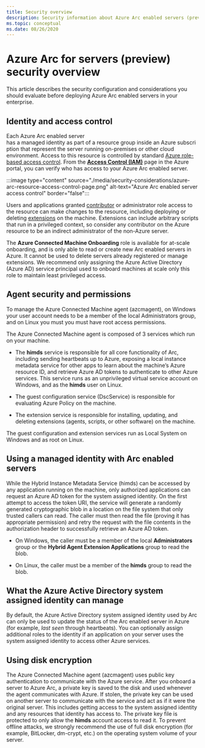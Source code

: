 ```yaml
---
title: Security overview
description: Security information about Azure Arc enabled servers (preview).
ms.topic: conceptual
ms.date: 08/26/2020
---
```


# Azure Arc for servers (preview) security overview

This article describes the security configuration and considerations you should evaluate before deploying Azure Arc enabled servers in your enterprise.

## Identity and access control

Each Azure Arc enabled server has a managed identity as part of a resource group inside an Azure subscription that represent the server running on-premises or other cloud environment. Access to this resource is controlled by standard [Azure role-based access control](../../role-based-access-control/overview.md). From the [**Access Control (IAM)**](../../role-based-access-control/role-assignments-portal#access-control-iam.md) page in the Azure portal, you can verify who has access to your Azure Arc enabled server.

:::image type="content" source="./media/security-considerations/azure-arc-resource-access-control-page.png" alt-text="Azure Arc enabled server access control" border="false":::

Users and applications granted [contributor](../../role-based-access-control/built-in-roles.md#contributor) or administrator role access to the resource can make changes to the resource, including deploying or deleting [extensions](manage-extensions.md) on the machine. Extensions can include arbitrary scripts that run in a privileged context, so consider any contributor on the Azure resource to be an indirect administrator of the non-Azure server.

The **Azure Connected Machine Onboarding** role is available for at-scale onboarding, and is only able to read or create new Arc enabled servers in Azure. It cannot be used to delete servers already registered or manage extensions. We recommend only assigning the Azure Active Directory (Azure AD) service principal used to onboard machines at scale only this role to maintain least privileged access.

## Agent security and permissions

To manage the Azure Connected Machine agent (azcmagent), on Windows your user account needs to be a member of the local Administrators group, and on Linux you must you must have root access permissions.

The Azure Connected Machine agent is composed of 3 services which run on your machine.

* The **himds** service is responsible for all core functionality of Arc, including sending heartbeats up to Azure, exposing a local instance metadata service for other apps to learn about the machine’s Azure resource ID, and retrieve Azure AD tokens to authenticate to other Azure services. This service runs as an unprivileged virtual service account on Windows, and as the **himds** user on Linux.

* The guest configuration service (DscService) is responsible for evaluating Azure Policy on the machine.

* The extension service is responsible for installing, updating, and deleting extensions (agents, scripts, or other software) on the machine.

The guest configuration and extension services run as Local System on Windows and as root on Linux.

## Using a managed identity with Arc enabled servers

While the Hybrid Instance Metadata Service (himds) can be accessed by any application running on the machine, only authorized applications can request an Azure AD token for the system assigned identity. On the first attempt to access the token URI, the service will generate a randomly generated cryptographic blob in a location on the file system that only trusted callers can read. The caller must then read the file (proving it has appropriate permission) and retry the request with the file contents in the authorization header to successfully retrieve an Azure AD token.

* On Windows, the caller must be a member of the local **Administrators** group or the **Hybrid Agent Extension Applications** group to read the blob.

* On Linux, the caller must be a member of the **himds** group to read the blob. 

## What the Azure Active Directory system assigned identity can manage

By default, the Azure Active Directory system assigned identity used by Arc can only be used to update the status of the Arc enabled server in Azure (for example, *last seen* through heartbeats). You can optionally assign additional roles to the identity if an application on your server uses the system assigned identity to access other Azure services.

## Using disk encryption

The Azure Connected Machine agent (azcmagent) uses public key authentication to communicate with the Azure service. After you onboard a server to Azure Arc, a private key is saved to the disk and used whenever the agent communicates with Azure. If stolen, the private key can be used on another server to communicate with the service and act as if it were the original server. This includes getting access to the system assigned identity and any resources that identity has access to. The private key file is protected to only allow the **himds** account access to read it. To prevent offline attacks, we strongly recommend the use of full disk encryption (for example, BitLocker, dm-crypt, etc.) on the operating system volume of your server.